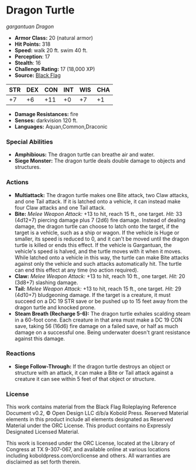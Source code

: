 # Dragon Turtle

*gargantuan* *Dragon*

- **Armor Class:** 20 (natural armor)
- **Hit Points:** 318 
- **Speed:** walk 20 ft. swim 40 ft.
- **Perception**: 17
- **Stealth**: 16
- **Challenge Rating:** 17 (18,000 XP)
- **Source:** [Black Flag](https://koboldpress.com/kpstore/product/tovrpg-pg-mv/)

| STR | DEX | CON | INT | WIS | CHA |
| --- | --- | --- | --- | --- | --- |
| +7 | +6 | +11 | +0 | +7 | +1 |

- **Damage Resistances:** fire
- **Senses:** darkvision 120 ft.
- **Languages:** Aquan,Common,Draconic

### Special Abilities

- **Amphibious:** The dragon turtle can breathe air and water.
- **Siege Monster:** The dragon turtle deals double damage to objects and structures.

### Actions

- **Multiattack:** The dragon turtle makes one Bite attack, two Claw attacks, and one Tail attack. If it is latched onto a vehicle, it can instead make four Claw attacks and one Tail attack.
- **Bite:** _Melee Weapon Attack:_ +13 to hit, reach 15 ft., one target. _Hit:_ 33 (4d12+7) piercing damage plus 7 (2d6) fire damage. Instead of dealing damage, the dragon turtle can choose to latch onto the target, if the target is a vehicle, such as a ship or wagon. If the vehicle is Huge or smaller, its speed is reduced to 0, and it can't be moved until the dragon turtle is killed or ends this effect. If the vehicle is Gargantuan, the vehicle's speed is halved, and the turtle moves with it when it moves. While latched onto a vehicle in this way, the turtle can make Bite attacks against only the vehicle and such attacks automatically hit. The turtle can end this effect at any time (no action required).
- **Claw:** _Melee Weapon Attack:_ +13 to hit, reach 10 ft., one target. _Hit:_ 20 (3d8+7) slashing damage.
- **Tail:** _Melee Weapon Attack:_ +13 to hit, reach 15 ft., one target. _Hit:_ 29 (4d10+7) bludgeoning damage. If the target is a creature, it must succeed on a DC 19 STR save or be pushed up to 15 feet away from the dragon turtle and knocked prone.
- **Steam Breath (Recharge 5-6):** The dragon turtle exhales scalding steam in a 60-foot cone. Each creature in that area must make a DC 19 CON save, taking 56 (16d6) fire damage on a failed save, or half as much damage on a successful one. Being underwater doesn't grant resistance against this damage.

### Reactions

- **Siege Follow-Through:** If the dragon turtle destroys an object or structure with an attack, it can make a Bite or Tail attack against a creature it can see within 5 feet of that object or structure.


### License

This work contains material from the Black Flag Roleplaying Reference Document v0.2, © Open Design LLC d/b/a Kobold Press. Reserved Material elements in this product include all elements designated as Reserved Material under the ORC License. This product contains no Expressly Designated Licensed Material.

This work is licensed under the ORC License, located at the Library of Congress at TX 9-307-067, and available online at various locations including koboldpress.com/orclicense and others. All warranties are disclaimed as set forth therein.
